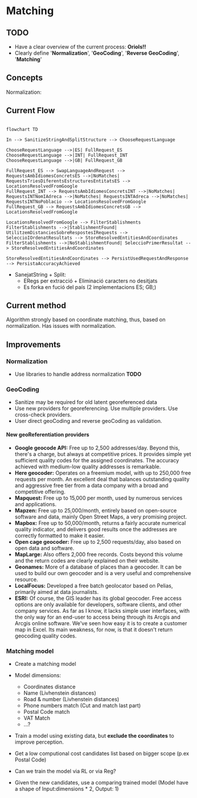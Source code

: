 # Matching

## TODO

- Have a clear overview of the current process: **Oriols!!**
- Clearly define '**Normalization**', '**GeoCoding**', '**Reverse GeoCoding**', '**Matching**'

## Concepts

Normalization: 

## Current Flow

```mermaid

flowchart TD

In --> SanitizeStringAndSplitStructure --> ChooseRequestLanguage

ChooseRequestLanguage -->|ES| FullRequest_ES
ChooseRequestLanguage -->|INT| FullRequest_INT
ChooseRequestLanguage -->|GB| FullRequest_GB

FullRequest_ES --> SwapLanguageAndRequest --> RequestsAmbIdiomesConcretsES -->|NoMatches| RequestsTriesDiferentsEstructuresEntitatsES --> LocationsResolvedFromGoogle
FullRequest_INT --> RequestsAmbIdiomesConcretsINT -->|NoMatches| RequestsINTNomIAdreca -->|NoMatches| RequestsINTAdreca -->|NoMatches| RequestsINTNoPoblacio --> LocationsResolvedFromGoogle 
FullRequest_GB --> RequestsAmbIdiomesConcretsGB --> LocationsResolvedFromGoogle

LocationsResolvedFromGoogle --> FilterStablishments 
FilterStablishments -->|StablishmentFound| UtilitzemDistanciesSobreRespostesIRequests --> SeleccioIOrdenatResultats --> StoreResolvedEntitiesAndCoordinates
FilterStablishments -->|NoStablishmentFound| SeleccioPrimerResultat --> StoreResolvedEntitiesAndCoordinates

StoreResolvedEntitiesAndCoordinates --> PersistUsedRequestAndResponse --> PersistaAccuracyAchieved

```
- SanejatString + Split: 
    - ERegs per extracció + Eliminació caracters no desitjats
    - Es forka en fució del país (2 implementacions ES; GB;) 

## Current method

Algorithm strongly based on coordinate matching, thus, based on normalization.
Has issues with normalization.

## Improvements

### Normalization

- Use libraries to handle address normalization **TODO**

### GeoCoding

- Sanitize may be required for old latent georeferenced data
- Use new providers for georeferencing. Use multiple providers. Use cross-check providers.
- User direct geoCoding and reverse geoCoding as validation.


#### New geoReferentiation providers

- **Google geocode API:** Free up to 2,500 addresses/day. Beyond this, there's a charge, but always at competitive prices. It provides simple yet sufficient quality codes for the assigned coordinates. The accuracy achieved with medium-low quality addresses is remarkable.
- **Here geocoder:** Operates on a freemium model, with up to 250,000 free requests per month. An excellent deal that balances outstanding quality and aggressive free tier from a data company with a broad and competitive offering.
- **Mapquest:** Free up to 15,000 per month, used by numerous services and applications.
- **Mapzen:** Free up to 25,000/month, entirely based on open-source software and data, mainly Open Street Maps, a very promising project.
- **Mapbox:** Free up to 50,000/month, returns a fairly accurate numerical quality indicator, and delivers good results once the addresses are correctly formatted to make it easier.
- **Open cage geocoder:** Free up to 2,500 requests/day, also based on open data and software.
- **MapLarge:** Also offers 2,000 free records. Costs beyond this volume and the return codes are clearly explained on their website.
- **Geonames:** More of a database of places than a geocoder. It can be used to build our own geocoder and is a very useful and comprehensive resource.
- **LocalFocus:** Developed a free batch geolocator based on Pelias, primarily aimed at data journalists.
- **ESRI:** Of course, the GIS leader has its global geocoder. Free access options are only available for developers, software clients, and other company services. As far as I know, it lacks simple user interfaces, with the only way for an end-user to access being through its Arcgis and Arcgis online software. We've seen how easy it is to create a customer map in Excel. Its main weakness, for now, is that it doesn't return geocoding quality codes.


### Matching model

- Create a matching model
- Model dimensions:
    - Coordinates distance
    - Name (Livhenstein distances)
    - Road & number (Livhenstein distances)
    - Phone numbers match (Cut and match last part)
    - Postal Code match
    - VAT Match
    - ...?
- Train a model using existing data, but **exclude the coordinates** to improve perception.

- Get a low computional cost candidates list based on bigger scope (p.ex Postal Code)
- Can we train the model via RL or via Reg?
- Given the new candidates, use a comparing trained model (Model have a shape of Input:dimensions * 2, Output: 1)